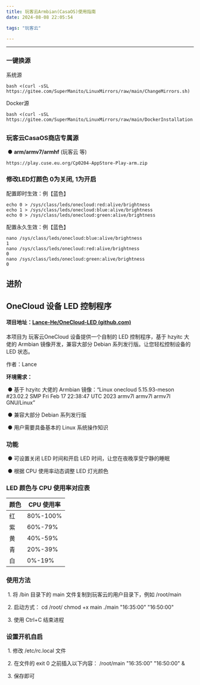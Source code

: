 ```yaml
---
title: 玩客云Armbian(CasaOS)使用指南
date: 2024-08-08 22:05:54

tags: "玩客云"

---
```


---


<!-- more -->

###  **一键换源**

系统源



```
bash <(curl -sSL https://gitee.com/SuperManito/LinuxMirrors/raw/main/ChangeMirrors.sh)
```





Docker源



```
bash <(curl -sSL https://gitee.com/SuperManito/LinuxMirrors/raw/main/DockerInstallation.sh)
```





## 

### **玩客云**CasaOS商店专属源

​                ● **arm/armv7/armhf** (玩客云 等)





```
https://play.cuse.eu.org/Cp0204-AppStore-Play-arm.zip
```







### **修改LED灯颜色 0为关闭, 1为开启**



配置即时生效：例【蓝色】



```
echo 0 > /sys/class/leds/onecloud:red:alive/brightness
echo 1 > /sys/class/leds/onecloud:blue:alive/brightness
echo 0 > /sys/class/leds/onecloud:green:alive/brightness
```







配置永久生效：例【蓝色】

```
nano /sys/class/leds/onecloud:blue:alive/brightness
1
nano /sys/class/leds/onecloud:red:alive/brightness
0
nano /sys/class/leds/onecloud:green:alive/brightness
0
```





## **进阶**

## **OneCloud 设备 LED 控制程序**

#### **项目地址：**[Lance-He/OneCloud-LED (github.com)](https://github.com/Lance-He/OneCloud-LED?tab=readme-ov-file#onecloud-设备-led-控制程序)

本项目为 玩客云OneCloud 设备提供一个自制的 LED 控制程序，基于 hzyitc 大佬的 Armbian 镜像开发，兼容大部分 Debian 系列发行版。让您轻松控制设备的 LED 状态。

作者：Lance 

**环境需求：**

​                ● 基于 hzyitc 大佬的 Armbian 镜像：“Linux onecloud 5.15.93-meson #23.02.2 SMP Fri Feb 17 22:38:47 UTC 2023 armv7l armv7l armv7l GNU/Linux”

​                ● 兼容大部分 Debian 系列发行版

​                ● 用户需要具备基本的 Linux 系统操作知识

### **功能**

​                ● 可设置关闭 LED 时间和开启 LED 时间，让您在夜晚享受宁静的睡眠

​                ● 根据 CPU 使用率动态调整 LED 灯光颜色

### **LED 颜色与 CPU 使用率对应表**



| **颜色** | **CPU 使用率** |
| -------- | -------------- |
| 红       | 80%-100%       |
| 紫       | 60%-79%        |
| 黄       | 40%-59%        |
| 青       | 20%-39%        |
| 白       | 0%-19%         |

### **使用方法**

​            1.     将 /bin 目录下的 main 文件复制到玩客云的用户目录下，例如 /root/main

​            2.     启动方式： cd /root/ chmod +x main ./main "16:35:00" "16:50:00"

​            3.     使用 Ctrl+C 结束进程

### **设置开机自启**

​            1.     修改 /etc/rc.local 文件

​            2.     在文件的 exit 0 之前插入以下内容： /root/main "16:35:00" "16:50:00" &

​            3.     保存即可